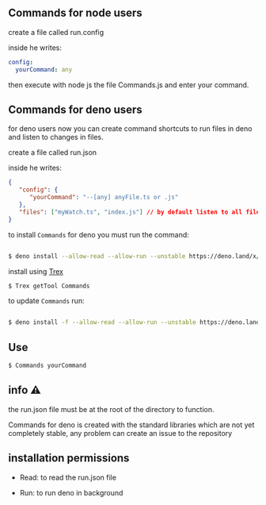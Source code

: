 ## Commands for node users

create a file called run.config

inside he writes:

``` yml
config:
  yourCommand: any
```

then execute with node js the file Commands.js and enter your command.

## Commands for deno users

for deno users now you can create command shortcuts to run files in deno and listen to changes in files.

create a file called run.json

inside he writes:

``` json
{
   "config": {
      "yourCommand": "--[any] anyFile.ts or .js"
   },
   "files": ["myWatch.ts", "index.js"] // by default listen to all files
}

```

to install `Commands` for deno you must run the command:

```sh

$ deno install --allow-read --allow-run --unstable https://deno.land/x/commands/Commands.ts

```

install using [Trex](https://deno.land/x/trex)

```sh
$ Trex getTool Commands
```

to update `Commands` run:

```sh

$ deno install -f --allow-read --allow-run --unstable https://deno.land/x/commands/Commands.ts

```

## Use

```sh
$ Commands yourCommand
```

## info ⚠

the run.json file must be at the root of the directory to function.

Commands for deno is created with the standard libraries which are not yet completely stable, any problem can create an issue to the repository

## installation permissions

- Read: to read the run.json file

- Run: to run deno in background
